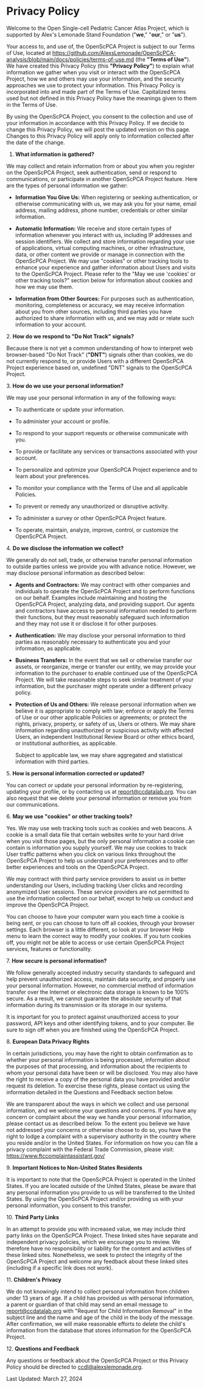 # Privacy Policy

Welcome to the Open Single-cell Pediatric Cancer Atlas Project, which is
supported by Alex's Lemonade Stand Foundation ("**we**," "**our**," or
"**us**").

Your access to, and use of, the OpenScPCA Project is subject to our
Terms of Use, located at <https://github.com/AlexsLemonade/OpenScPCA-analysis/blob/main/docs/policies/terms-of-use.md> (the **"Terms of
Use"**). We have created this Privacy Policy (this **"Privacy
Policy"**) to explain what information we gather when you visit or
interact with the OpenScPCA Project, how we and others may use your
information, and the security approaches we use to protect your
information. This Privacy Policy is incorporated into and made part of
the Terms of Use. Capitalized terms used but not defined in this Privacy
Policy have the meanings given to them in the Terms of Use.

By using the OpenScPCA Project, you consent to the collection and use of
your information in accordance with this Privacy Policy. If we decide to
change this Privacy Policy, we will post the updated version on this
page. Changes to this Privacy Policy will apply only to information
collected after the date of the change.

1. **What information is gathered?**

We may collect and retain information from or about you when you register on the OpenScPCA Project, seek authentication, send or respond to communications, or participate in another OpenScPCA Project feature. Here are the types of personal information we gather:

-   **Information You Give Us:** When registering or seeking
    authentication, or otherwise communicating with us, we may ask you
    for your name, email address, mailing address, phone number,
    credentials or other similar information.

-   **Automatic Information:** We receive and store certain types of
    information whenever you interact with us, including IP addresses
    and session identifiers. We collect and store information regarding
    your use of applications, virtual computing machines, or other
    infrastructure, data, or other content we provide or manage in
    connection with the OpenScPCA Project. We may use
    "cookies" or other tracking tools to enhance your experience and
    gather information about Users and visits to the OpenScPCA Project.
    Please refer to the "May we use 'cookies' or other tracking
    tools?" section below for information about cookies and how we may
    use them.

-   **Information from Other Sources:** For purposes such as
    authentication, monitoring, completeness or accuracy, we may receive
    information about you from other sources, including third parties
    you have authorized to share information with us, and we may add or
    relate such information to your account.

2\.  **How do we respond to "Do Not Track" signals?**

Because there is not yet a common understanding of how to interpret web browser-based "Do Not Track" (**"DNT"**) signals other than cookies, we do not currently respond to, or provide Users with a different OpenScPCA Project experience based on, undefined "DNT" signals to the OpenScPCA Project.

3\.  **How do we use your personal information?**

We may use your personal information in any of the following ways:

-   To authenticate or update your information.

-   To administer your account or profile.

-   To respond to your support requests or otherwise communicate with
    you.

-   To provide or facilitate any services or transactions associated
    with your account.

-   To personalize and optimize your OpenScPCA Project experience and to
    learn about your preferences.

-   To monitor your compliance with the Terms of Use and all applicable
    Policies.

-   To prevent or remedy any unauthorized or disruptive activity.

-   To administer a survey or other OpenScPCA Project feature.

-   To operate, maintain, analyze, improve, control, or customize the
    OpenScPCA Project.

4\.  **Do we disclose the information we collect?**

  We generally do not sell, trade, or otherwise transfer personal
information to outside parties unless we provide you with advance
notice. However, we may disclose personal information as described
below:

-   **Agents and Contractors:** We may contract with other companies and
    individuals to operate the OpenScPCA Project and to perform
    functions on our behalf. Examples include maintaining and hosting
    the OpenScPCA Project, analyzing data, and providing support. Our
    agents and contractors have access to personal information needed to
    perform their functions, but they must reasonably safeguard such
    information and they may not use it or disclose it for other
    purposes.

-   **Authentication:** We may disclose your personal information to
    third parties as reasonably necessary to authenticate you and your
    information, as applicable.

-   **Business Transfers:** In the event that we sell or otherwise
    transfer our assets, or reorganize, merge or transfer our entity, we
    may provide your information to the purchaser to enable continued
    use of the OpenScPCA Project. We will take reasonable steps to seek
    similar treatment of your information, but the purchaser might
    operate under a different privacy policy.

-   **Protection of Us and Others:** We release personal information
    when we believe it is appropriate to comply with law; enforce or
    apply the Terms of Use or our other applicable Policies or
    agreements; or protect the rights, privacy, property, or safety of
    us, Users or others. We may share information regarding unauthorized
    or suspicious activity with affected Users, an independent
    Institutional Review Board or other ethics board, or institutional
    authorities, as applicable.

    Subject to applicable law, we may share aggregated and statistical
    information with third parties.

5\.  **How is personal information corrected or updated?**

  You can correct or update your personal information by re-registering,
  updating your profile, or by contacting us at report@ccdatalab.org.
  You can also request that we delete your personal information or
  remove you from our communications.

6\.  **May we use "cookies" or other tracking tools?**

Yes. We may use web tracking tools such as cookies and web beacons. A
cookie is a small data file that certain websites write to your hard
drive when you visit those pages, but the only personal information a
cookie can contain is information you supply yourself. We may use
cookies to track User traffic patterns when you click on various links
throughout the OpenScPCA Project to help us understand your
preferences and to offer better experiences and tools on the OpenScPCA
Project.

We may contract with third party service providers to assist us in
better understanding our Users, including tracking User clicks and
recording anonymized User sessions. These service providers are not
permitted to use the information collected on our behalf, except to
help us conduct and improve the OpenScPCA Project.

You can choose to have your computer warn you each time a cookie is
being sent, or you can choose to turn off all cookies, through your
browser settings. Each browser is a little different, so look at your
browser Help menu to learn the correct way to modify your cookies. If
you turn cookies off, you might not be able to access or use certain
OpenScPCA Project services, features or functionality.

7\.  **How secure is personal information?**

We follow generally accepted industry security standards to safeguard
and help prevent unauthorized access, maintain data security, and
properly use your personal information. However, no commercial method
of information transfer over the Internet or electronic data storage
is known to be 100% secure. As a result, we cannot guarantee the
absolute security of that information during its transmission or its
storage in our systems.

It is important for you to protect against unauthorized access to your
password, API keys and other identifying tokens, and to your computer.
Be sure to sign off when you are finished using the OpenScPCA Project.

8\.  **European Data Privacy Rights**

In certain jurisdictions, you may have the right to obtain
confirmation as to whether your personal information is being
processed, information about the purposes of that processing, and
information about the recipients to whom your personal data have been
or will be disclosed. You may also have the right to receive a copy of
the personal data you have provided and/or request its deletion. To
exercise these rights, please contact us using the information
detailed in the Questions and Feedback section below.

We are transparent about the ways in which we collect and use personal
information, and we welcome your questions and concerns. If you have
any concern or complaint about the way we handle your personal
information, please contact us as described below. To the extent you
believe we have not addressed your concerns or otherwise choose to do
so, you have the right to lodge a complaint with a supervisory
authority in the country where you reside and/or in the United States.
For information on how you can file a privacy complaint with the
Federal Trade Commission, please visit:
<https://www.ftccomplaintassistant.gov/>

9\.  **Important Notices to Non-United States Residents**

It is important to note that the OpenScPCA Project is operated in the
United States. If you are located outside of the United States, please
be aware that any personal information you provide to us will be
transferred to the United States. By using the OpenScPCA Project
and/or providing us with your personal information, you consent to
this transfer.

10\. **Third Party Links**

In an attempt to provide you with increased value, we may include
third party links on the OpenScPCA Project. These linked sites have
separate and independent privacy policies, which we encourage you to
review. We therefore have no responsibility or liability for the
content and activities of these linked sites. Nonetheless, we seek to
protect the integrity of the OpenScPCA Project and welcome any
feedback about these linked sites (including if a specific link does
not work).

11\. **Children's Privacy**

We do not knowingly intend to collect personal information from
children under 13 years of age. If a child has provided us with
personal information, a parent or guardian of that child may send an
email message to <report@ccdatalab.org> with "Request for Child
Information Removal" in the subject line and the name and age of the
child in the body of the message. After confirmation, we will make
reasonable efforts to delete the child's information from the database
that stores information for the OpenScPCA Project.

12\. **Questions and Feedback**

Any questions or feedback about the OpenScPCA Project or this Privacy
Policy should be directed to <ccdl@alexslemonade.org>.

Last Updated: March 27, 2024
